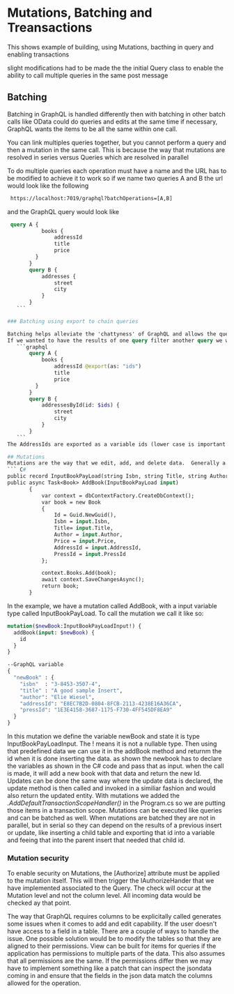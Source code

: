 ﻿# Mutations, Batching and Treansactions

This shows example of building, using Mutations, bacthing in query and enabling transactions

slight modifications had to be made the the initial Query class to enable the ability to call multiple queries in the same post message

## Batching

Batching in GraphQL is handled differently then with batching in other batch calls like OData could do queries and edits at the same time if necessary,
GraphQL wants the items to be all the same within one call.  

You can link multiples queries together, but you cannot perform a query and then a mutation in the same call.  This is because the way that mutations are resolved in series versus Queries which are resolved in parallel

To do multiple queries each operation must have a name and the URL has to be modified to achieve it to work so if we name two queries A and B the url would look like the following

 ```html
  https://localhost:7019/graphql?batchOperations=[A,B]
 ```

and the GraphQL query would look like

 ```graphql
  query A {
            books {
                addressId 
                title
                price
          }
        }
        query B {
            addresses {
                street
                city
            }
        }
    ```

### Batching using export to chain queries

Batching helps alleviate the 'chattyness' of GraphQL and allows the queries to be gouped to simplify the work.  The ```@export``` command allows the queries to be linked.  
If we wanted to have the results of one query filter another query we would use @export like so (assuming the same url as before in batching)
    ```graphql
        query A {
            books {
                addressId @export(as: "ids")
                title
                price
          }
        }
        query B {
            addressesById(id: $ids) {
                street
                city
            }
        }
    ```
The AddressIds are exported as a variable ids (lower case is important since it matches the routes)  Note that is now variables are declared in GraphQL, by using the dollar sign More about variables when we reach mutations.

## Mutations
Mutations are the way that we edit, add, and delete data.  Generally a mutation required the defined input, the return type.  Hot Chocolate uses a specific naming convention in the input and return type variable naming.  To add a book entry you need to define the input as *xxxxPayLoad*.  For this example I am using the new C# feature of record to make it easier to define the input objects.  
``` C#
public record InputBookPayLoad(string Isbn, string Title, string Author, decimal Price, Guid AddressId, Guid PressId);
public async Task<Book> AddBook(InputBookPayLoad input)
        {
            var context = dbContextFactory.CreateDbContext();
            var book = new Book
            {
                Id = Guid.NewGuid(),
                Isbn = input.Isbn,
                Title= input.Title,
                Author = input.Author,
                Price = input.Price,
                AddressId = input.AddressId,
                PressId = input.PressId
            };

            context.Books.Add(book);
            await context.SaveChangesAsync();
            return book;
        }
```

In the example,  we have a mutation called AddBook, with a input variable type called InputBookPayLoad.  To call the mutation we call it like so:

```graphql
mutation($newBook:InputBookPayLoadInput!) {
  addBook(input: $newBook) {
    id
  }
}

--GraphQL variable 
{
  "newBook" : {
    "isbn"  : "3-8453-3507-4",
    "title" : "A good sample Insert",
    "author": "Elie Wiesel",
    "addressId": "E8EC7B2D-0804-8FCB-2113-4238E16A36CA",
    "pressId": "1E3E4158-3687-1175-F730-4FF545DF8EA9"
  }
}
```

In this mutation we define the variable newBook and state it is type InputBookPayLoadInput.  The ! means it is not a nullable type.  Then using that predefined data we can use it in the addBook method and returnm the id when it is done inserting the data.
as shown the newbook has to declare the variables as shown in the C# code and pass that as input. when the call is made, it will add a new book with that data and return the new Id.  Updates can be done the same way where the update data is declared, the update method is then called and invoked in a similiar fashion and would also return the updated entity.  With mutations we added the
*.AddDefaultTransactionScopeHandler()* in the Program.cs so we are putting those items in a transaction scope.  Mutations can be executed like queries and can be batched as well.  When mutations are batched they are not in parallel, but in serial so they can depend on the results of a previous insert or update, like inserting a child table and exporting that id into a variable and feeing that into the parent insert that needed that child id.

### Mutation security

To enable security on Mutations, the [Authorize] attribute must be applied to the mutation itself.  This will then trigger the IAuthorizeHander that we have implemented associated to the Query.  The check will occur at the Mutation level and not the column level.  All incoming data would be checked ay that point.

The way that GraphQL requires columns to be explicitally called generates some issues when it comes to add and edit capability.  If the user doesn't have access to a field in a table.  There are a couple of ways to handle the issue.  One possible solution would be to modify the tables so that they are aligned to their permissions.   View can be built for items for queries if the application has permissions to multiple parts of the data.  This also assumes that all permissions are the same.  If the permissions differ then we may have to implement something like a patch that can inspect the jsondata coming in and ensure that the fields in the json data match the columns allowed for the operation.
